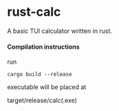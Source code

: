 # rust-calc
A basic TUI calculator written in rust.

#### Compilation instructions
 
run
```
cargo build --release
```
executable will be placed at 

target/release/calc(.exe)
